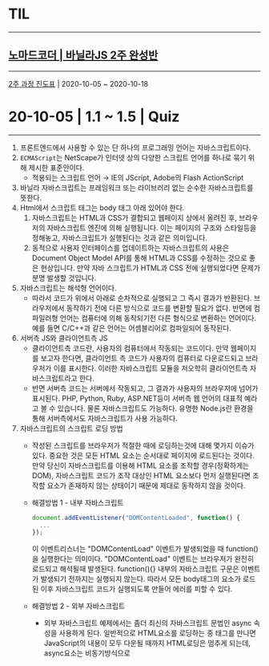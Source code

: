 # TIL

---

## [노마드코더 | 바닐라JS 2주 완성반](https://nomadcoders.co/c/vanillajs-challenge/lobby)

---

[2주 과정 진도표](https://nomadcoders.co/faq/schedule-vanillajs) | 2020-10-05 ~ 2020-10-18

# 20-10-05 | 1.1 ~ 1.5 | Quiz

---

1. 프론트엔드에서 사용할 수 있는 단 하나의 프로그래밍 언어는 자바스크립트이다.
2. `ECMAScript`는 NetScape가 인터넷 상의 다양한 스크립트 언어를 하나로 묶기 위해 제시한 표준안이다.
    - 적용되는 스크립트 언어 → IE의 JScript, Adobe의 Flash ActionScript
3. 바닐라 자바스크립트는 프레임워크 또는 라이브러리 없는 순수한 자바스크립트를 뜻한다.
4. Html에서 스크립트 태그는 body 태그 아래 있어야 한다.
    1. 자바스크립트는 HTML과 CSS가 결합되고 웹페이지 상에서 올려진 후, 브라우저의 자바스크립트 엔진에 의해 실행됩니다. 이는 페이지의 구조와 스타일등을 정해놓고, 자바스크립트가 실행된다는 것과 같은 의미입니다.
    2. 동적으로 사용자 인터페이스를 업데이트하는 자바스크립트의 사용은 Document Object Model API를 통해 HTML과 CSS를 수정하는 것으로 좋은 현상입니다. 만약 자바 스크립트가 HTML과 CSS 전에 실행되었다면 문제가 분명 발생할 것입니다.
5. 자바스크립트는 해석형 언어이다.
    - 따라서 코드가 위에서 아래로 순차적으로 실행되고 그 즉시 결과가 반환된다. 브라우저에서 동작하기 전에 다른 방식으로 코드를 변환할 필요가 없다. 반면에 컴파일러형 언어는 컴퓨터에 의해 동작되기전 다른 형식으로 변환하는 언어이다. 예를 들면 C/C++과 같은 언어는 어셈블리어로 컴파일되어 동작된다.
6. 서버측 JS와 클라이언트측 JS
    - 클라이언트측 코드란, 사용자의 컴퓨터에서 작동되는 코드이다. 만약 웹페이지를 보고자 한다면, 클라이언트 측 코드가 사용자의 컴퓨터로 다운로드되고 브라우저가 이를 표시한다. 이러한 자바스크립트 모듈을 저오학히 클라이언트측 자바스크립트라고 한다.
    - 반면 서버측 코드는 서버에서 작동되고, 그 결과가 사용자의 브라우저에 넘어가 표시된다. PHP, Python, Ruby, ASP.NET등이 서버측 웹 언어의 대표적 예라고 볼 수 있습니다. 물론 자바스크립트도 가능하다. 유명한 Node.js란 환경을 통해 서버측에서도 자바스크립트가 사용 가능하다.
7. 자바스크립트의 스크립트 로딩 방법
    - 작성된 스크립트를 브라우저가 적절한 때에 로딩하는것에 대해 몇가지 이슈가 있다. 중요한 것은 모든 HTML 요소는 순서대로 페이지에 로드된다는 것이다. 만약 당신이 자바스크립트를 이용해 HTML 요소를 조작할 경우(정확하게는 DOM), 자바스크립트 코드가 조작 대상인 HTML 요소보다 먼저 실행된다면 조작할 요소가 존재하지 않는 상태이기 때문에 제대로 동작하지 않을 것이다.
    - 해결방법 1 - 내부 자바스크립트

        ```jsx
        document.addEventListener("DOMContentLoaded", function() {
          ...
        });
        ```

        이 이벤트리스너는 "DOMContentLoad" 이벤트가 발생되었을 때 function()을 실행한다는 의미이다. "DOMContentLoad" 이벤트는 브라우저가 완전히 로드되고 해석될때 발생된다. function(){} 내부의 자바스크립트 구문은 이벤트가 발생되기 전까지는 실행되지 않는다. 따라서 모든 body태그의 요소가 로드된 이후 자바스크립트 코드가 실행되도록 만들어 에러를 피할 수 있다.

    - 해결방법 2 - 외부 자바스크립트
        - 외부 자바스크립트 예제에서는 좀더 최신의 자바스크립트 문법인 async 속성을 사용하게 된다. 일반적으로 HTML요소를 로딩하는 중 <scirpt>태그를 만나면 JavaScript의 내용이 모두 다운될 때까지 HTML로딩은 멈추게 되는데, async요소는 비동기방식으로 <script>태그에 도달했을 때 브라우저에게 HTML 요소를 멈추지 않고 다운받도록 유지시킨다. ( 비동기 방식을 이해하려면 이 **[영상](https://www.youtube.com/watch?v=8aGhZQkoFbQ)**을 보면 된다! )

        ```jsx
        	<script src="script.js" async></script>
        ```

        - **Note**: 외부 스크립트 경우 async 속성을 사용하면 되기 때문에 내부 스크립트처럼 DOMContentLoaded이벤트를 사용할 필요가 없다. 하지만 async속성은 외부 스크립트의 경우만 동작한다.
        - 예전 방식은 `scirpt` 요소를 `body`태그의 맨 끝에 넣는 방법이었다(`</body>` 바로 위에). 이 방식을 사용해도 `body`태그가 모두 로드된 이후 `scirpt`가 실행되게 만들 수 있다. 문제는 이 방법과 `DOMContentLoaded`를 이용한 방법 모두 `HTML DOM`이 로드되기 전까지 `script`의 로딩과 파싱이 완전히 차단된다는 문제가 있다. 이는 많은 자바스크립트 코드를 다루는 규모가 큰 사이트의 경우 사이트를 느리게 만드는 중요한 성능 문제를 야기할 수 있다. 이것이 `async` 속성을 사용해야 하는 이유이다!
        - async & defer
            - 더 깊게 들어가보면 이러한 코드문제를 해결하기 위한 방법은 실제로 두가지가 있다. — `async` 와`defer` 입니다. 두 가지의 차이를 보자.
            - async 스크립트는 페이지 렌더링의 중단 없이 스크립트를 다운로드 하고, 또한 스크립트의 다운로드가 끝나자 마자 이를 실행시킨다. async는 외부 스크립트끼리의 구체적인 실행 순서는 보장하지 않고, 단지 나머지 페이지가 나타나는 동안 스크립트가 비동기방식으로 다운로드 되어 중단되지 않는다는 것만 보장한다. async는 각각의 스크립트가 독립적으로, 서로에게 의존하지 않는 관계일 때 적절하다.
            - 만약 scirpt들이 각각의 스크립트에 의존하지 않고 독립적으로 파싱되도 상관없다면, `async` 를 사용한다.
            - 먄약 sciprt들이 의존하고 하나의 스크립트가 파싱될때까지 기다려야 한다면, `defer` 를 사용하고 각각의 `<script>` 태그들을 실행되길 원하는 순서대로 작성한다.

# 20-10-06 | 1.6 ~ 1.10 | Quiz

---

## [let](https://developer.mozilla.org/ko/docs/Web/JavaScript/Reference/Statements/let), [const](https://developer.mozilla.org/ko/docs/Web/JavaScript/Reference/Statements/const), [var](https://developer.mozilla.org/ko/docs/Web/JavaScript/Reference/Statements/var) 에 대해 알기

---

[https://developer.mozilla.org/](https://developer.mozilla.org/) 에서 그대로 옮긴 것이다.

### let

---

- `let`은 변수가 선언된 블록, 구문 또는 표현식 내에서만 유효한 변수를 선언한다. 이는 `var` 키워드가 블록 범위를 무시하고 전역 변수나 함수 지역 변수로 선언되는 것과 다른 점이다.
- stackoverflow | [왜 let 을 사용해야 하는가?](https://stackoverflow.com/questions/37916940/why-was-the-name-let-chosen-for-block-scoped-variable-declarations-in-javascri)
- **유효 범위 규칙**
    - let 으로 선언된 변수는 변수가 선언된 블록 내에서만 유효하며, 당연하지만 하위 블록에서도 유효하다. 이러한 점에서는 let 과 var는 유사하지만, var는 함수 블록 이외의 블록은 무시하고 선언된다는 점이 다르다.

        ```jsx
        function varTest() {
          var x = 1;
          if (true) {
            var x = 2;  // 상위 블록과 같은 변수!
            console.log(x);  // 2
          }
          console.log(x);  // 2
        }

        function letTest() {
          let x = 1;
          if (true) {
            let x = 2;  // 상위 블록과 다른 변수
            console.log(x);  // 2
          }
          console.log(x);  // 1
        }
        ```

- **비공개 변수 모사**
    - [생성자](https://developer.mozilla.org/en-US/docs/Glossary/Constructor)와 함께 사용하여 [클로저](https://developer.mozilla.org/en-US/docs/Web/JavaScript/Closures)를 사용하지 않고 비공개 변수를 만들고 접근할 수 있다.

        ```jsx
        var Thing;

        {
          let privateScope = new WeakMap();
          let counter = 0;

          Thing = function() {
            this.someProperty = 'foo';
            
            privateScope.set(this, {
              hidden: ++counter,
            });
          };

          Thing.prototype.showPublic = function() {
            return this.someProperty;
          };

          Thing.prototype.showPrivate = function() {
            return privateScope.get(this).hidden;
          };
        }

        console.log(typeof privateScope);
        // "undefined"

        var thing = new Thing();

        console.log(thing);
        // Thing {someProperty: "foo"}

        thing.showPublic();
        // "foo"

        thing.showPrivate();
        // 1
        ```

    - 임시적인 사각 지역과 오류

        ```jsx
        if (x) {
          let foo;
          let foo; // SyntaxError thrown.
        }
        ```

        - ECMAScript 2015에서는let은 선언 끌어올리기의 적용을 받지 않습니다. 이는 let 선언이 현재 실행되는 구간의 최상위로 옮겨지지 않는다는 것을 의미합니다. 따라서 변수가 초기화(선언)되기 전에 참조할 경우 ReferenceError가 발생합니다.(var로 선언된 변수는 undefined 값을 가지는 것과는 대조적입니다.) "임시적인 사각 지역"은 블록 시작 부분부터 변수 선언이 실행되기 전까지 입니다.
        - (let들의 정의가 평가되기까지 초기화가 되지 않는다는 의미이지. 호이스팅이 되지않아 정의가 되지 않는다는 의미와는 다르다고 생각함_헷갈리면 안된다.)

            ```jsx
            function do_something() {
              console.log(bar); // undefined
              console.log(foo); // ReferenceError
              var bar = 1;
              let foo = 2;
            }
            ```

### const

---

- 이 선언은 선언된 함수에 전역 또는 지역일 수 있는 상수를 만듭니다. 상수 초기자(initializer)가 필요합니다. 즉 선언되는 같은 문에 그 값을 지정해야 합니다(이는 나중에 변경될 수 없는 점을 감안하면 말이 됩니다).
- 상수는 `[let](https://developer.mozilla.org/ko/docs/Web/JavaScript/Reference/Statements/let)` 문을 사용하여 정의된 변수와 마찬가지로 블록 범위(block-scope)입니다. 상수의 값은 재할당을 통해 바뀔 수 없고 재선언될 수 없습니다.
- `[let](https://developer.mozilla.org/ko/docs/Web/JavaScript/Reference/Statements/let)`에 적용한 "[일시적 사각 지대](https://developer.mozilla.org/ko/docs/Web/JavaScript/Reference/Statements/let#Temporal_dead_zone_and_errors_with_let)"에 관한 모든 고려는, `const`에도 적용합니다.
- 상수는 같은 범위의 상수 또는 변수와 그 이름을 공유할 수 없습니다.

### var

---

- 어디에 선언이 되어있든 간에 변수들은 어떠한 코드가 실행되기 전에 처리가 됩니다. var로 선언된 변수의 범위는 현재 실행 문맥인데, 그 문맥은 둘러싼 함수, 혹은 함수의 외부에 전역으로 선언된 변수도 될 수 있습니다.
- 선언된 변수들의 값 할당은 할당이 실행될 때 전역변수(이것은 전역 오브젝트의 프로퍼티가 됩니다)처럼 생성이 됩니다. 선언된 변수들과 선언되지 않은 변수들의 차이점은 다음과 같습니다:
    1. 선언된 변수들은 변수가 선언된 실행 콘텍스트(execution context) 안에서 만들어집니다. 선언되지 않은 변수들은 항상 전역변수 입니다.

        ```jsx
        function x() {
          y = 1;   // strict 모드에서는 ReferenceError를 출력합니다.
          var z = 2;
        }

        x();

        console.log(y); // 로그에 "1" 출력합니다.
        console.log(z); // ReferenceError: z is not defined outside x를 출력합니다.
        ```

    2. 선언된 변수들은 어떠한 코드가 실행되기 전에 만들어집니다. 선언되지 않은 변수들은 변수들을 할당하는 코드가 실행되기 전까지는 존재하지 않습니다.

        ```jsx
        console.log(a);                // ReferenceError를 출력합니다.
        console.log('still going...'); // 결코 실행되지 않습니다.
        ```

        ```jsx
        var a;
        console.log(a);                // 브라우저에 따라 로그에 "undefined" 또는 "" 출력합니다.
        console.log('still going...'); // 로그에 "still going..." 출력합니다.
        ```

    3. 선언된 변수들은 변수들의 실행 콘텍스트(execution context)의 프로퍼티를 변경되지 않습니다. 선언되지 않은 변수들은 변경 가능합니다. (e.g 삭제 될 수도 있습니다.)

        ```jsx
        var a = 1;
        b = 2;

        delete this.a; // strict 모드에서는 TypeError를 출력합니다. 그렇지 않으면 자동적으로 실패합니다.
        delete this.b;

        console.log(a, b); // ReferenceError를 출력합니다. 
        // 'b' 프로퍼티는 삭제되었고, 어디에도 존재하지 않습니다.
        ```

    - 이러한 세가지 다른 점 때문에, 변수 선언 오류는 예기치 않은 결과로 이어질 가능성이 높습니다. 그러므로 함수 또는 전역 범위인지 여부와 상관없이, 항상 변수를 선언 하는 것을 추천합니다. 그리고 ECMAScript 5 안에 strict mode, 선언되지 않은 변수에 할당하면 오류를 출력합니다.
- var 호이스팅(hoisting)
    - 변수 선언들 (그리고 일반적인 선언)은 어느 코드가 실행 되기 전에 처리하기 때문에, 코드 안에서 어디서든 변수 선언은 최상위에 선언한 것과 동등합니다. 이것은 변수가 선언되기 전에 사용 될 수 있다는 것을 의미합니다. 변수 선언이 함수 또는 전역 코드의 상단에 이동하는 것과 같은 행동을 "호이스팅(hoisting)"이라고 불립니다.

        ```jsx
        bla = 2
        var bla;
        // ...

        // 위 선언을 다음과 같이 암묵적으로 이해하면 됩니다:

        var bla;
        bla = 2;
        ```

    - 이러한 이유로, 그들의 범위(전역 코드의 상단 그리고 함수 코드의 상단) 상단에 변수를 항상 선언하기를 권장합니다. 그러면 변수는 함수 범위 (지역)이 되며, 스코프 체인으로 해결될 것이 분명합니다.

# 20-10-07 | Code Challenge | Objects, Arrays and Events

---

- [이벤트 참조](https://developer.mozilla.org/ko/docs/Web/Events)
    - 마우스 이벤트 enter, over의 차이점은?
        - enter는 진입했을 때 한 번만 발생한다.
        - over는 진입하고 나서도 계속 발생한다.

### 챌린지를 통해 배운 것: 선언 순서... 미친...

---

- 계속 이게 왜 안 되지? 의문이었는데 선언 순서 때문이었다. 그리고 함수 이름과 함수 이름에 괄호를 달아줄 때 차이 또한 잘 알아야 한다.

```jsx
const greeting = document.querySelector(".greeting");

function handleResize() {
  console.log("resized");
  greeting.innerHTML = "It has been resized!";
  greeting.style.color = `${colors[1]}`;
}

function handleMouseEnter() {
  console.log("Mouse Enter");
  greeting.innerHTML = "Mouse is inside of me!";
  greeting.style.color = `${colors[2]}`;
}

function handleMouseOut() {
  console.log("Mouse Out");
  greeting.innerHTML = "Mouse is gone!";
  greeting.style.color = `${colors[3]}`;
}

function handleClickRight() {
  console.log("Right Click");
  greeting.innerHTML = "Right Clicked!";
  greeting.style.color = `${colors[4]}`;
}

const superEventHandler = {
  resize: handleResize,
  mouseEnter: handleMouseEnter,
  mouseOut: handleMouseOut,
  clickRight: handleClickRight
};

window.addEventListener("resize", superEventHandler.resize);
greeting.addEventListener("mouseenter", superEventHandler.mouseEnter);
greeting.addEventListener("mouseout", superEventHandler.mouseOut);
window.addEventListener("contextmenu", superEventHandler.clickRight);
```

## 참고 자료

---

- Mozilla | [Javascript가 뭔가요?](https://developer.mozilla.org/ko/docs/Learn/JavaScript/First_steps/What_is_JavaScript)
    - Javascript로 API를 사용할 수 있다.
        - API는 이미 만들어진 코드의 집합체라고 볼 수 있으며, 개발자들이 만들기 어렵고 힘든 부분을 쉽게 구현하도록 하는 프로그램이다.
        - DOM API, Geolocation API, Canvas, WebGL API, Audio and Video API
- 생활코딩 | [Javascript](https://opentutorials.org/course/743)
- 유튜브 | [What the heck is the event loop anyway?](https://www.youtube.com/watch?v=8aGhZQkoFbQ)
- 유튜브 | [자바스크립트의 역사와 현재 그리고 미래 (JavaScript, ECMAScript, JQuery, Babel, Node.js)](https://www.youtube.com/watch?v=wcsVjmHrUQg)